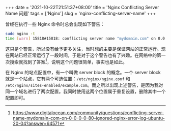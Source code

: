 +++
date = '2021-10-22T21:51:37+08:00'
title = 'Nginx Conflicting Server Name 问题'
tags = ['Nginx']
slug = 'nginx-conflicting-server-name'
+++

曾经在执行一些 Nginx 命令时总会出现如下警告：

```sh
sudo nginx -t
time [warn] 15818#15818: conflicting server name "mydomain.com" on 0.0.0.0:80, ignored
```

这只是个警告，所以没有给予更多关注，当时想的主要是保证网站的正常运行。现在网站已经正常运行了一段时间，于是对于这个警告也有了兴趣。在网络中的第一次搜索就找到了答案[^1]，说明这个问题很简单，事实也是如此。

在 Nginx 的站点配置中，有一个叫做 server block 的概念。一个 server block 就是一个站点，它有两个可选位置：`/etc/nginx/nginx.conf` 和 `/etc/nginx/sites-enabled/example.com`。而之所以出现上述警告，是因为我对同一个域名进行了两次配置。我同时使用这两个位置属于重复设置，删除其中一个配置即可。

[^1]: https://www.digitalocean.com/community/questions/conflicting-server-name-mydomain-com-on-0-0-0-0-80-ignored-nginx-error-log-ubuntu-20-04?answer=64571
